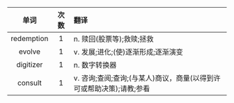 单词|次数|翻译
:-:|:-:|:-
redemption|1|n. 赎回(股票等);救赎;拯救
evolve|1|v. 发展;进化;(使)逐渐形成;逐渐演变
digitizer|1|n. 数字转换器
consult|1|v. 咨询;查阅;查询;(与某人)商议，商量(以得到许可或帮助决策);请教;参看
